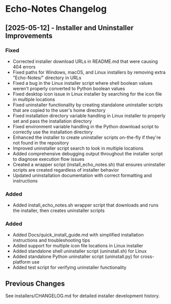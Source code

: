 # Echo-Notes Changelog

## [2025-05-12] - Installer and Uninstaller Improvements

### Fixed
- Corrected installer download URLs in README.md that were causing 404 errors
- Fixed paths for Windows, macOS, and Linux installers by removing extra "Echo-Notes/" directory in URLs
- Fixed a bug in the Linux installer script where shell boolean values weren't properly converted to Python boolean values
- Fixed desktop icon issue in Linux installer by searching for the icon file in multiple locations
- Fixed uninstaller functionality by creating standalone uninstaller scripts that are copied to the user's home directory
- Fixed installation directory variable handling in Linux installer to properly set and pass the installation directory
- Fixed environment variable handling in the Python download script to correctly use the installation directory
- Enhanced the installer to create uninstaller scripts on-the-fly if they're not found in the repository
- Improved uninstaller script search to look in multiple locations
- Added comprehensive debugging output throughout the installer script to diagnose execution flow issues
- Created a wrapper script (install_echo_notes.sh) that ensures uninstaller scripts are created regardless of installer behavior
- Updated uninstallation documentation with correct formatting and instructions

### Added
- Added install_echo_notes.sh wrapper script that downloads and runs the installer, then creates uninstaller scripts

### Added
- Added Docs/quick_install_guide.md with simplified installation instructions and troubleshooting tips
- Added support for multiple icon file locations in Linux installer
- Added standalone shell uninstaller script (uninstall.sh) for Linux
- Added standalone Python uninstaller script (uninstall.py) for cross-platform use
- Added test script for verifying uninstaller functionality

## Previous Changes

See installers/CHANGELOG.md for detailed installer development history.